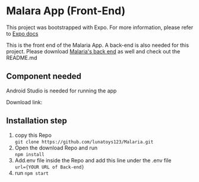 # Malara App (Front-End)

This project was bootstrapped with Expo. For more information, please refer to [Expo docs](https://docs.expo.dev/)

This is the front end of the Malaria App. A back-end is also needed for this project. Please download [Malaria's back end](https://github.com/lunatoys123/Malaria-Server.git) as well and
check out the README.md

## Component needed
Android Studio is needed for running the app 

Download link: 


## Installation step
1. copy this Repo \
    `git clone https://github.com/lunatoys123/Malaria.git`
2. Open the download Repo and run \
    `npm install`
3. Add.env file inside the Repo and add this line under the .env file \
    `url={YOUR URL of Back-end}`
4. run `npm start`


